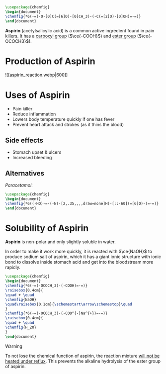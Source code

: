 ```tikz
\usepackage{chemfig}
\begin{document}
\chemfig{*6(-=(-O-[0]C(=[6]O)-[0]CH_3)-(-C(=[2]O)-[0]OH)=-=)}
\end{document}
```
**Aspirin** (acetylsalicylic acid) is a common active ingredient found in <span class="hi-green">pain killers</span>. It has a <u>carboxyl group</u> ($\ce{-COOH}$) and <u>ester group</u> ($\ce{-OCOCH3}$).

# Production of Aspirin
![[aspirin_reaction.webp|600]]

# Uses of Aspirin
- Pain killer
- Reduce inflammation
- Lowers body temperature quickly if one has fever
- Prevent heart attack and strokes (as it thins the blood)

## Side effects
- Stomach upset & ulcers
- Increased bleeding

## Alternatives
*Paracetamol*:
```tikz
\usepackage{chemfig}
\begin{document}
\chemfig{*6((-HO)-=-(-N(-[2,.35,,,,draw=none]H)-[::-60](=[6]O)-)=-=)}
\end{document}
```

# Solubility of Aspirin
**Aspirin** is <span class="hi-green">non-polar</span> and only <span class="hi-green">slightly soluble</span> in water.

In order to make it work more quickly, it is reacted with $\ce{NaOH}$ to produce sodium salt of aspirin, which it has a giant ionic structure with ionic bond to dissolve inside stomach acid and get into the bloodstream more rapidly.

```tikz
\usepackage{chemfig}
\begin{document}
\chemfig{*6(-=(-OCOCH_3)-(-COOH)=-=)}
\raisebox{0.4cm}{
\quad + \quad
\chemfig{NaOH}
\quad\raisebox{0.1cm}{\schemestart\arrow\schemestop}\quad
}
\chemfig{*6(-=(-OCOCH_3)-(-COO^{-}Na^{+})=-=)}
\raisebox{0.4cm}{
\quad + \quad
\chemfig{H_2O}
}
\end{document}
```

> [!warning]
> To not lose the chemical function of aspirin, the reaction mixture <u>will not be heated under reflux</u>. This prevents the alkaline hydrolysis of the ester group of aspirin.
